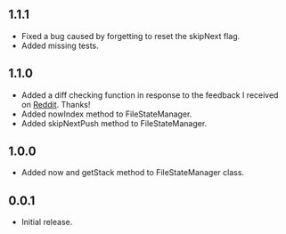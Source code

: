 ## 1.1.1

* Fixed a bug caused by forgetting to reset the skipNext flag.
* Added missing tests.

## 1.1.0

* Added a diff checking function in response to the feedback I received on [Reddit](https://www.reddit.com/r/FlutterDev/comments/1ejrf4b/package_for_easy_undo_and_redo/?utm_source=share&utm_medium=web3x&utm_name=web3xcss&utm_term=1&utm_content=share_button). Thanks!
* Added nowIndex method to FileStateManager.
* Added skipNextPush method to FileStateManager.

## 1.0.0

* Added now and getStack method to FileStateManager class.

## 0.0.1

* Initial release.
